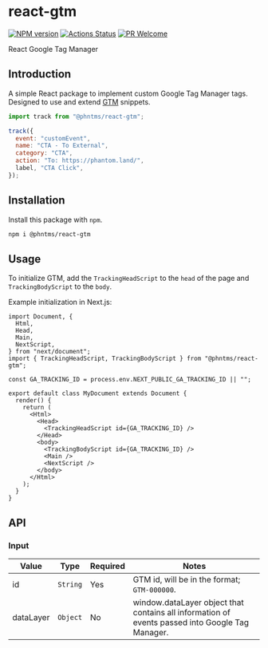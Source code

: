 # react-gtm

[![NPM version][npm-image]][npm-url]
[![Actions Status][ci-image]][ci-url]
[![PR Welcome][npm-downloads-image]][npm-downloads-url]

React Google Tag Manager

## Introduction

A simple React package to implement custom Google Tag Manager tags. Designed to use and extend [GTM](https://developers.google.com/tag-manager/quickstart) snippets.

```javascript
import track from "@phntms/react-gtm";

track({
  event: "customEvent",
  name: "CTA - To External",
  category: "CTA",
  action: "To: https://phantom.land/",
  label, "CTA Click",
});

```

## Installation

Install this package with `npm`.

```bash
npm i @phntms/react-gtm
```

## Usage

To initialize GTM, add the `TrackingHeadScript` to the `head` of the page and `TrackingBodyScript` to the `body`.

Example initialization in Next.js:

```JSX
import Document, {
  Html,
  Head,
  Main,
  NextScript,
} from "next/document";
import { TrackingHeadScript, TrackingBodyScript } from "@phntms/react-gtm";

const GA_TRACKING_ID = process.env.NEXT_PUBLIC_GA_TRACKING_ID || "";

export default class MyDocument extends Document {
  render() {
    return (
      <Html>
        <Head>
          <TrackingHeadScript id={GA_TRACKING_ID} />
        </Head>
        <body>
          <TrackingBodyScript id={GA_TRACKING_ID} />
          <Main />
          <NextScript />
        </body>
      </Html>
    );
  }
}
```

## API

### Input

|Value|Type|Required|Notes|
|------|-----|-----|-----|
|id| `String`| Yes | GTM id, will be in the format; `GTM-000000`.|
|dataLayer| `Object`| No | window.dataLayer object that contains all information of events passed into Google Tag Manager.|

[npm-image]: https://img.shields.io/npm/v/@phntms/react-gtm.svg?style=flat-square&logo=react
[npm-url]: https://npmjs.org/package/@phntms/react-gtm
[npm-downloads-image]: https://img.shields.io/npm/dm/@phntms/react-gtm.svg
[npm-downloads-url]: https://npmcharts.com/compare/@phntms/react-gtm?minimal=true
[ci-image]: https://github.com/phantomstudios/react-gtm/workflows/test/badge.svg
[ci-url]: https://github.com/phantomstudios/react-gtm/actions
